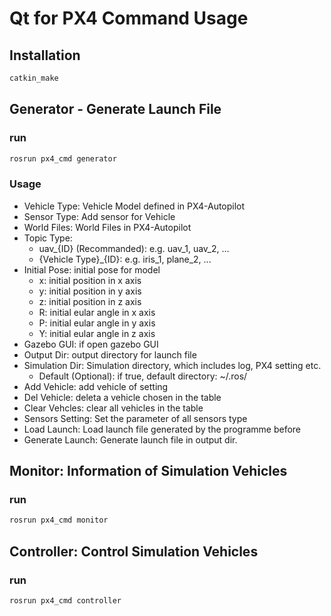 # Qt for PX4 Command Usage

## Installation

```bash
catkin_make
```

## Generator - Generate Launch File

### run

```bash
rosrun px4_cmd generator
```

### Usage
- Vehicle Type: Vehicle Model defined in PX4-Autopilot
- Sensor Type: Add sensor for Vehicle
- World Files: World Files in PX4-Autopilot
- Topic Type: 
   - uav_{ID} (Recommanded): e.g. uav_1, uav_2, ...
   - {Vehicle Type}_{ID}: e.g. iris_1, plane_2, ...
- Initial Pose: initial pose for model
   - x: initial position in x axis
   - y: initial position in y axis
   - z: initial position in z axis
   - R: initial eular angle in x axis
   - P: initial eular angle in y axis
   - Y: initial eular angle in z axis
- Gazebo GUI: if open gazebo GUI
- Output Dir: output directory for launch file
- Simulation Dir: Simulation directory, which includes log, PX4 setting etc.
   - Default (Optional): if true, default directory: ~/.ros/
- Add Vehicle: add vehicle of setting 
- Del Vehicle: deleta a vehicle chosen in the table
- Clear Vehcles: clear all vehicles in the table
- Sensors Setting: Set the parameter of all sensors type
- Load Launch: Load launch file generated by the programme before
- Generate Launch: Generate launch file in output dir.

## Monitor: Information of Simulation Vehicles
### run
```bash
rosrun px4_cmd monitor
```


## Controller: Control Simulation Vehicles
### run
```bash
rosrun px4_cmd controller
```
